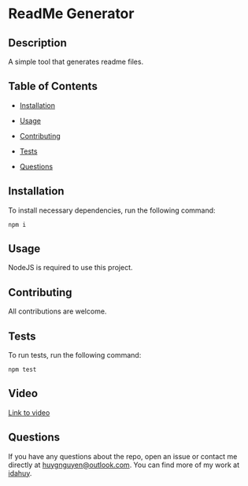 # ReadMe Generator

## Description
A simple tool that generates readme files.
## Table of Contents 
* [Installation](#installation)
* [Usage](#usage)

* [Contributing](#contributing)
* [Tests](#tests)
* [Questions](#questions)
## Installation
To install necessary dependencies, run the following command:
```
npm i
```
## Usage
NodeJS is required to use this project.


## Contributing
All contributions are welcome.
## Tests
To run tests, run the following command:
```
npm test
```
## Video
  [Link to video](https://www.youtube.com/watch?v=r_ViAHwmFHE)

## Questions
If you have any questions about the repo, open an issue or contact me directly at huygnguyen@outlook.com. You can find more of my work at [idahuy](https://github.com/idahuy/).
